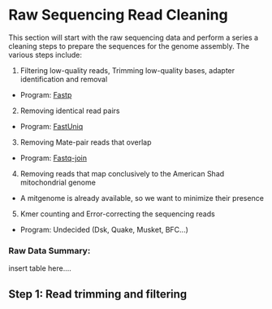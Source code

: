 # Raw Sequencing Read Cleaning
This section will start with the raw sequencing data and perform a series a cleaning steps to prepare the sequences for the genome assembly.  The various steps include:
1.  Filtering low-quality reads, Trimming low-quality bases, adapter identification and removal
  - Program: [Fastp](https://github.com/OpenGene/fastp)
2.  Removing identical read pairs
  - Program: [FastUniq](https://sourceforge.net/projects/fastuniq/)
3.  Removing Mate-pair reads that overlap
  - Program: [Fastq-join](https://github.com/brwnj/fastq-join)
4.  Removing reads that map conclusively to the American Shad mitochondrial genome
  - A mitgenome is already available, so we want to minimize their presence
5.  Kmer counting and Error-correcting the sequencing reads
  - Program: Undecided (Dsk, Quake, Musket, BFC...)

### Raw Data Summary:
insert table here....


## Step 1:  Read trimming and filtering
